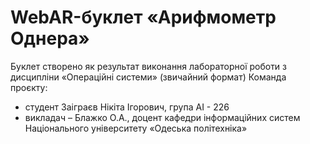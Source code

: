 # WebAR-буклет «Арифмометр Однера»
Буклет створено як результат виконання лабораторної роботи з дисципліни «Операційні системи» (звичайний формат)
Команда проєкту:
 - студент Заіграєв Нікіта Ігорович, група АІ - 226
 - викладач – Блажко О.А., доцент кафедри інформаційних систем Національного університету «Одеська політехніка»
